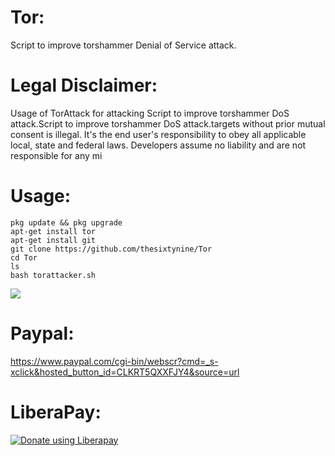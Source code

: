 # Tor:
Script to improve torshammer Denial of Service attack.
# Legal Disclaimer:
Usage of TorAttack for attacking Script to improve torshammer DoS attack.Script to improve torshammer DoS attack.targets without prior mutual consent is illegal. It's the end user's responsibility to obey all applicable local, state and federal laws. Developers assume no liability and are not responsible for any mi
# Usage:
```
pkg update && pkg upgrade
apt-get install tor
apt-get install git
git clone https://github.com/thesixtynine/Tor
cd Tor
ls
bash torattacker.sh
````
![](./Images/Tor.png)
# Paypal:
https://www.paypal.com/cgi-bin/webscr?cmd=_s-xclick&hosted_button_id=CLKRT5QXXFJY4&source=url
# LiberaPay:
<noscript><a href="https://liberapay.com/thesixtynine/donate"><img alt="Donate using Liberapay" src="https://liberapay.com/assets/widgets/donate.svg"></a></noscript>
  
